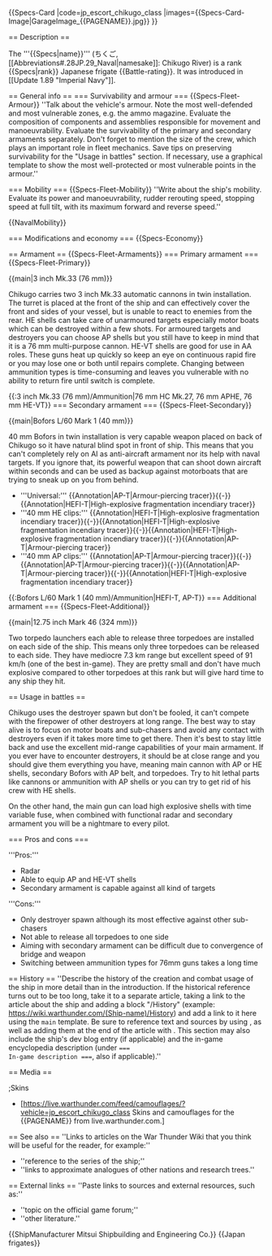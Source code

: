 {{Specs-Card
|code=jp_escort_chikugo_class
|images={{Specs-Card-Image|GarageImage_{{PAGENAME}}.jpg}}
}}

== Description ==
<!-- ''In the first part of the description, cover the history of the ship's creation and military application. In the second part, tell the reader about using this ship in the game. Add a screenshot: if a beginner player has a hard time remembering vehicles by name, a picture will help them identify the ship in question.'' -->
The '''{{Specs|name}}''' (ちくご, [[Abbreviations#.28JP.29_Naval|namesake]]: Chikugo River) is a rank {{Specs|rank}} Japanese frigate {{Battle-rating}}. It was introduced in [[Update 1.89 "Imperial Navy"]].

== General info ==
=== Survivability and armour ===
{{Specs-Fleet-Armour}}
''Talk about the vehicle's armour. Note the most well-defended and most vulnerable zones, e.g. the ammo magazine. Evaluate the composition of components and assemblies responsible for movement and manoeuvrability. Evaluate the survivability of the primary and secondary armaments separately. Don't forget to mention the size of the crew, which plays an important role in fleet mechanics. Save tips on preserving survivability for the "Usage in battles" section. If necessary, use a graphical template to show the most well-protected or most vulnerable points in the armour.''

=== Mobility ===
{{Specs-Fleet-Mobility}}
''Write about the ship's mobility. Evaluate its power and manoeuvrability, rudder rerouting speed, stopping speed at full tilt, with its maximum forward and reverse speed.''

{{NavalMobility}}

=== Modifications and economy ===
{{Specs-Economy}}

== Armament ==
{{Specs-Fleet-Armaments}}
=== Primary armament ===
{{Specs-Fleet-Primary}}
<!-- ''Provide information about the characteristics of the primary armament. Evaluate their efficacy in battle based on their reload speed, ballistics and the capacity of their shells. Add a link to the main article about the weapon: <code><nowiki>{{main|Weapon name (calibre)}}</nowiki></code>. Broadly describe the ammunition available for the primary armament, and provide recommendations on how to use it and which ammunition to choose.'' -->
{{main|3 inch Mk.33 (76 mm)}}

Chikugo carries two 3 inch Mk.33 automatic cannons in twin installation. The turret is placed at the front of the ship and can effectively cover the front and sides of your vessel, but is unable to react to enemies from the rear. HE shells can take care of unarmoured targets especially motor boats which can be destroyed within a few shots. For armoured targets and destroyers you can choose AP shells but you still have to keep in mind that it is a 76 mm multi-purpose cannon. HE-VT shells are good for use in AA roles. These guns heat up quickly so keep an eye on continuous rapid fire or you may lose one or both until repairs complete. Changing between ammunition types is time-consuming and leaves you vulnerable with no ability to return fire until switch is complete.

{{:3 inch Mk.33 (76 mm)/Ammunition|76 mm HC Mk.27, 76 mm APHE, 76 mm HE-VT}}
=== Secondary armament ===
{{Specs-Fleet-Secondary}}
<!-- ''Some ships are fitted with weapons of various calibres. Secondary armaments are defined as weapons chosen with the control <code>Select secondary weapon</code>. Evaluate the secondary armaments and give advice on how to use them. Describe the ammunition available for the secondary armament. Provide recommendations on how to use them and which ammunition to choose. Remember that any anti-air armament, even heavy calibre weapons, belong in the next section. If there is no secondary armament, remove this section.'' -->
{{main|Bofors L/60 Mark 1 (40 mm)}}

40 mm Bofors in twin installation is very capable weapon placed on back of Chikugo so it have natural blind spot in front of ship. This means that you can't completely rely on AI as anti-aircraft armament nor its help with naval targets. If you ignore that, its powerful weapon that can shoot down aircraft within seconds and can be used as backup against motorboats that are trying to sneak up on you from behind.

* '''Universal:''' {{Annotation|AP-T|Armour-piercing tracer}}{{-}}{{Annotation|HEFI-T|High-explosive fragmentation incendiary tracer}}
* '''40 mm HE clips:''' {{Annotation|HEFI-T|High-explosive fragmentation incendiary tracer}}{{-}}{{Annotation|HEFI-T|High-explosive fragmentation incendiary tracer}}{{-}}{{Annotation|HEFI-T|High-explosive fragmentation incendiary tracer}}{{-}}{{Annotation|AP-T|Armour-piercing tracer}}
* '''40 mm AP clips:''' {{Annotation|AP-T|Armour-piercing tracer}}{{-}}{{Annotation|AP-T|Armour-piercing tracer}}{{-}}{{Annotation|AP-T|Armour-piercing tracer}}{{-}}{{Annotation|HEFI-T|High-explosive fragmentation incendiary tracer}}

{{:Bofors L/60 Mark 1 (40 mm)/Ammunition|HEFI-T, AP-T}}
=== Additional armament ===
{{Specs-Fleet-Additional}}
<!-- ''Describe the available additional armaments of the ship: depth charges, mines, torpedoes. Talk about their positions, available ammunition and launch features such as dead zones of torpedoes. If there is no additional armament, remove this section.'' -->
{{main|12.75 inch Mark 46 (324 mm)}}

Two torpedo launchers each able to release three torpedoes are installed on each side of the ship. This means only three torpedoes can be released to each side. They have mediocre 7.3 km range but excellent speed of 91 km/h (one of the best in-game). They are pretty small and don't have much explosive compared to other torpedoes at this rank but will give hard time to any ship they hit.

== Usage in battles ==
<!-- ''Describe the technique of using this ship, the characteristics of her use in a team and tips on strategy. Abstain from writing an entire guide – don't try to provide a single point of view, but give the reader food for thought. Talk about the most dangerous opponents for this vehicle and provide recommendations on fighting them. If necessary, note the specifics of playing with this vehicle in various modes (AB, RB, SB).'' -->
Chikugo uses the destroyer spawn but don't be fooled, it can't compete with the firepower of other destroyers at long range. The best way to stay alive is to focus on motor boats and sub-chasers and avoid any contact with destroyers even if it takes more time to get there. Then it's best to stay little back and use the excellent mid-range capabilities of your main armament. If you ever have to encounter destroyers, it should be at close range and you should give them everything you have, meaning main cannon with AP or HE shells, secondary Bofors with AP belt, and torpedoes. Try to hit lethal parts like cannons or ammunition with AP shells or you can try to get rid of his crew with HE shells.

On the other hand, the main gun can load high explosive shells with time variable fuse, when combined with functional radar and secondary armament you will be a nightmare to every pilot.

=== Pros and cons ===
<!-- ''Summarise and briefly evaluate the vehicle in terms of its characteristics and combat effectiveness. Mark its pros and cons in the bulleted list. Try not to use more than 6 points for each of the characteristics. Avoid using categorical definitions such as "bad", "good" and the like - use substitutions with softer forms such as "inadequate" and "effective".'' -->

'''Pros:'''

* Radar
* Able to equip AP and HE-VT shells
* Secondary armament is capable against all kind of targets

'''Cons:'''

* Only destroyer spawn although its most effective against other sub-chasers
* Not able to release all torpedoes to one side
* Aiming with secondary armament can be difficult due to convergence of bridge and weapon
* Switching between ammunition types for 76mm guns takes a long time

== History ==
''Describe the history of the creation and combat usage of the ship in more detail than in the introduction. If the historical reference turns out to be too long, take it to a separate article, taking a link to the article about the ship and adding a block "/History" (example: <nowiki>https://wiki.warthunder.com/(Ship-name)/History</nowiki>) and add a link to it here using the <code>main</code> template. Be sure to reference text and sources by using <code><nowiki><ref></ref></nowiki></code>, as well as adding them at the end of the article with <code><nowiki><references /></nowiki></code>. This section may also include the ship's dev blog entry (if applicable) and the in-game encyclopedia description (under <code><nowiki>=== In-game description ===</nowiki></code>, also if applicable).''

== Media ==
<!-- ''Excellent additions to the article would be video guides, screenshots from the game, and photos.'' -->

;Skins

* [https://live.warthunder.com/feed/camouflages/?vehicle=jp_escort_chikugo_class Skins and camouflages for the {{PAGENAME}} from live.warthunder.com.]

== See also ==
''Links to articles on the War Thunder Wiki that you think will be useful for the reader, for example:''

* ''reference to the series of the ship;''
* ''links to approximate analogues of other nations and research trees.''

== External links ==
''Paste links to sources and external resources, such as:''

* ''topic on the official game forum;''
* ''other literature.''

{{ShipManufacturer Mitsui Shipbuilding and Engineering Co.}}
{{Japan frigates}}